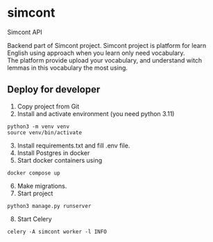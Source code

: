 # simcont
Simcont API

Backend part of Simcont project.
Simcont project is platform for learn English using approach when you learn only need vocabulary.  <br>
The platform provide upload your vocabulary, and understand witch lemmas in this vocabulary the most using. <br>

## Deploy for developer

1. Copy project from Git 
2. Install and activate environment (you need python 3.11)
```commandline
python3 -m venv venv
source venv/bin/activate
```
3. Install requirements.txt and fill .env file.
4. Install Postgres in docker
5. Start docker containers using 
```commandline
docker compose up
```
6. Make migrations.
7. Start project 
```commandline
python3 manage.py runserver
```
8. Start Celery 
```commandline
celery -A simcont worker -l INFO
```
